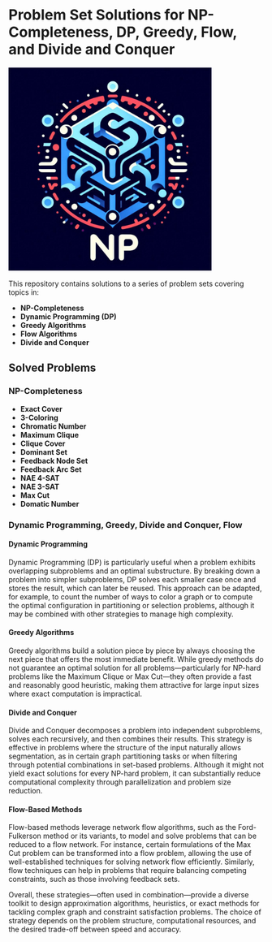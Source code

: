 # Problem Set Solutions for NP-Completeness, DP, Greedy, Flow, and Divide and Conquer


<img src="np.jpeg" alt="np" width="400" height="400">


This repository contains solutions to a series of problem sets covering topics in:
- **NP-Completeness**
- **Dynamic Programming (DP)**
- **Greedy Algorithms**
- **Flow Algorithms**
- **Divide and Conquer**

## Solved Problems

### NP-Completeness
- **Exact Cover**
- **3-Coloring**
- **Chromatic Number**
- **Maximum Clique**
- **Clique Cover**
- **Dominant Set**
- **Feedback Node Set** 
- **Feedback Arc Set**
- **NAE 4-SAT**
- **NAE 3-SAT**
- **Max Cut**
- **Domatic Number**

### Dynamic Programming, Greedy, Divide and Conquer, Flow


#### Dynamic Programming
Dynamic Programming (DP) is particularly useful when a problem exhibits overlapping subproblems and an optimal substructure. By breaking down a problem into simpler subproblems, DP solves each smaller case once and stores the result, which can later be reused. This approach can be adapted, for example, to count the number of ways to color a graph or to compute the optimal configuration in partitioning or selection problems, although it may be combined with other strategies to manage high complexity.

#### Greedy Algorithms
Greedy algorithms build a solution piece by piece by always choosing the next piece that offers the most immediate benefit. While greedy methods do not guarantee an optimal solution for all problems—particularly for NP-hard problems like the Maximum Clique or Max Cut—they often provide a fast and reasonably good heuristic, making them attractive for large input sizes where exact computation is impractical.

#### Divide and Conquer
Divide and Conquer decomposes a problem into independent subproblems, solves each recursively, and then combines their results. This strategy is effective in problems where the structure of the input naturally allows segmentation, as in certain graph partitioning tasks or when filtering through potential combinations in set-based problems. Although it might not yield exact solutions for every NP-hard problem, it can substantially reduce computational complexity through parallelization and problem size reduction.

#### Flow-Based Methods
Flow-based methods leverage network flow algorithms, such as the Ford-Fulkerson method or its variants, to model and solve problems that can be reduced to a flow network. For instance, certain formulations of the Max Cut problem can be transformed into a flow problem, allowing the use of well-established techniques for solving network flow efficiently. Similarly, flow techniques can help in problems that require balancing competing constraints, such as those involving feedback sets.

Overall, these strategies—often used in combination—provide a diverse toolkit to design approximation algorithms, heuristics, or exact methods for tackling complex graph and constraint satisfaction problems. The choice of strategy depends on the problem structure, computational resources, and the desired trade-off between speed and accuracy.